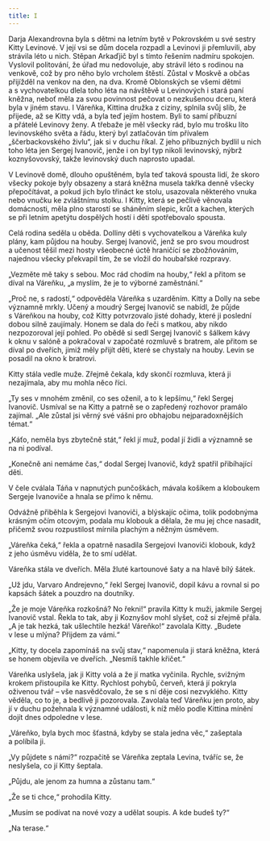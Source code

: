 ```yaml
---
title: I
---
```


Darja Alexandrovna byla s dětmi na letním bytě v Pokrovském u své sestry Kitty Levinové. V její vsi se dům docela rozpadl a Levinovi ji přemluvili, aby strávila léto u nich. Stěpan Arkaďjič byl s tímto řešením nadmíru spokojen. Vyslovil politování, že úřad mu nedovoluje, aby strávil léto s rodinou na venkově, což by pro něho bylo vrcholem štěstí. Zůstal v Moskvě a občas přijížděl na venkov na den, na dva. Kromě Oblonských se všemi dětmi a s vychovatelkou dlela toho léta na návštěvě u Levinových i stará paní kněžna, neboť měla za svou povinnost pečovat o nezkušenou dceru, která byla v jiném stavu. I Váreňka, Kittina družka z ciziny, splnila svůj slib, že přijede, až se Kitty vdá, a byla teď jejím hostem. Byli to samí příbuzní a přátelé Levinovy ženy. A třebaže je měl všecky rád, bylo mu trošku líto levinovského světa a řádu, který byl zatlačován tím přívalem „ščerbackovského živlu“, jak si v duchu říkal. Z jeho příbuzných bydlil u nich toho léta jen Sergej Ivanovič, jenže i on byl typ nikoli levinovský, nýbrž koznyšovovský, takže levinovský duch naprosto upadal.

V Levinově domě, dlouho opuštěném, byla teď taková spousta lidí, že skoro všecky pokoje byly obsazeny a stará kněžna musela takřka denně všecky přepočítávat, a pokud jich bylo třináct ke stolu, usazovala některého vnuka nebo vnučku ke zvláštnímu stolku. I Kitty, která se pečlivě věnovala domácnosti, měla plno starostí se sháněním slepic, krůt a kachen, kterých se při letním apetýtu dospělých hostí i dětí spotřebovalo spousta.

Celá rodina seděla u oběda. Dolliny děti s vychovatelkou a Váreňka kuly plány, kam půjdou na houby. Sergej Ivanovič, jenž se pro svou moudrost a učenost těšil mezi hosty všeobecné úctě hraničící se zbožňováním, najednou všecky překvapil tím, že se vložil do houbařské rozpravy.

„Vezměte mě taky s sebou. Moc rád chodím na houby,“ řekl a přitom se díval na Váreňku, „a myslím, že je to výborné zaměstnání.“

„Proč ne, s radostí,“ odpověděla Váreňka s uzarděním. Kitty a Dolly na sebe významně mrkly. Učený a moudrý Sergej Ivanovič se nabídl, že půjde s Váreňkou na houby, což Kitty potvrzovalo jisté dohady, které ji poslední dobou silně zaujímaly. Honem se dala do řeči s matkou, aby nikdo nezpozoroval její pohled. Po obědě si sedl Sergej Ivanovič s šálkem kávy k oknu v salóně a pokračoval v započaté rozmluvě s bratrem, ale přitom se díval po dveřích, jimiž měly přijít děti, které se chystaly na houby. Levin se posadil na okno k bratrovi.

Kitty stála vedle muže. Zřejmě čekala, kdy skončí rozmluva, která ji nezajímala, aby mu mohla něco říci.

„Ty ses v mnohém změnil, co ses oženil, a to k lepšímu,“ řekl Sergej Ivanovič. Usmíval se na Kitty a patrně se o zapředený rozhovor pramálo zajímal. „Ale zůstal jsi věrný své vášni pro obhajobu nejparadoxnějších témat.“

„Káťo, neměla bys zbytečně stát,“ řekl jí muž, podal jí židli a významně se na ni podíval.

„Konečně ani nemáme čas,“ dodal Sergej Ivanovič, když spatřil přibíhající děti.

V čele cválala Táňa v napnutých punčoškách, mávala košíkem a kloboukem Sergeje Ivanoviče a hnala se přímo k němu.

Odvážně přiběhla k Sergejovi Ivanoviči, a blýskajíc očima, tolik podobnýma krásným očím otcovým, podala mu klobouk a dělala, že mu jej chce nasadit, přičemž svou rozpustilost mírnila plachým a něžným úsměvem.

„Váreňka čeká,“ řekla a opatrně nasadila Sergejovi Ivanoviči klobouk, když z jeho úsměvu viděla, že to smí udělat.

Váreňka stála ve dveřích. Měla žluté kartounové šaty a na hlavě bílý šátek.

„Už jdu, Varvaro Andrejevno,“ řekl Sergej Ivanovič, dopil kávu a rovnal si po kapsách šátek a pouzdro na doutníky.

„Že je moje Váreňka rozkošná? No řekni!“ pravila Kitty k muži, jakmile Sergej Ivanovič vstal. Řekla to tak, aby ji Koznyšov mohl slyšet, což si zřejmě přála. „A je tak hezká, tak ušlechtile hezká! Váreňko!“ zavolala Kitty. „Budete v lese u mlýna? Přijdem za vámi.“

„Kitty, ty docela zapomínáš na svůj stav,“ napomenula ji stará kněžna, která se honem objevila ve dveřích. „Nesmíš takhle křičet.“

Váreňka uslyšela, jak ji Kitty volá a že jí matka vyčinila. Rychle, svižným krokem přistoupila ke Kitty. Rychlost pohybů, červeň, která jí pokryla oživenou tvář – vše nasvědčovalo, že se s ní děje cosi nezvyklého. Kitty věděla, co to je, a bedlivě ji pozorovala. Zavolala teď Váreňku jen proto, aby jí v duchu požehnala k významné události, k níž mělo podle Kittina mínění dojít dnes odpoledne v lese.

„Váreňko, byla bych moc šťastná, kdyby se stala jedna věc,“ zašeptala a políbila ji.

„Vy půjdete s námi?“ rozpačitě se Váreňka zeptala Levina, tváříc se, že neslyšela, co jí Kitty šeptala.

„Půjdu, ale jenom za humna a zůstanu tam.“

„Že se ti chce,“ prohodila Kitty.

„Musím se podívat na nové vozy a udělat soupis. A kde budeš ty?“

„Na terase.“
